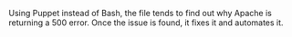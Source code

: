 Using Puppet instead of Bash, the file tends to find out why Apache is returning a 500 error. Once the issue is found, it fixes it and automates it.

